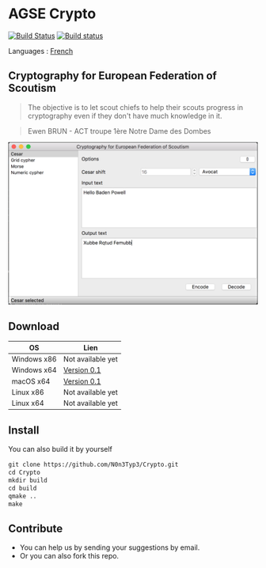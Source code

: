 # AGSE Crypto

[![Build Status](https://travis-ci.org/3wnbr1/Crypto.svg?branch=master)](https://travis-ci.org/3wnbr1/Crypto)
[![Build status](https://ci.appveyor.com/api/projects/status/xeq3uva548i4sh7v?svg=true)](https://ci.appveyor.com/project/3wnbr1/crypto)

Languages : [French](/Crypto)

## Cryptography for European Federation of Scoutism

> The objective is to let scout chiefs to help their scouts progress in cryptography even if they don't have much knowledge in it.

> Ewen BRUN - ACT troupe 1ère Notre Dame des Dombes

![GUI](doc/GUI.png)

## Download

OS          | Lien
----------- | -----------------------------------------------------------------------------------
Windows x86 | Not available yet
Windows x64 | [Version 0.1](https://github.com/N0n3Typ3/Crypto/releases/download/0.1/CryptorWin64.zip)
macOS x64   | [Version 0.1](https://github.com/N0n3Typ3/Crypto/releases/download/0.1/CryptorMac.zip)
Linux x86   | Not available yet
Linux x64   | Not available yet

## Install

You can also build it by yourself

```
git clone https://github.com/N0n3Typ3/Crypto.git
cd Crypto
mkdir build
cd build
qmake ..
make
```

## Contribute

- You can help us by sending your suggestions by email.
- Or you can also fork this repo.
